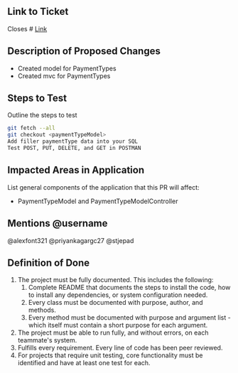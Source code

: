 ## Link to Ticket
Closes # [Link](https://github.com/NSS-Enthusiastic-Camels/BangazonAPI/issues/1)

## Description of Proposed Changes
- Created model for PaymentTypes
- Created mvc for PaymentTypes

## Steps to Test

Outline the steps to test

```sh
git fetch --all
git checkout <paymentTypeModel>
Add filler paymentType data into your SQL
Test POST, PUT, DELETE, and GET in POSTMAN
```


## Impacted Areas in Application

List general components of the application that this PR will affect:

* PaymentTypeModel and PaymentTypeModelController

## Mentions @username

@alexfont321
@priyankagargc27
@stjepad

## Definition of Done

1. The project must be fully documented. This includes the following:
    1. Complete README that documents the steps to install the code, how to install any dependencies, or system configuration needed.
    1. Every class must be documented with purpose, author, and methods.
    1. Every method must be documented with purpose and argument list - which itself must contain a short purpose for each argument.
1. The project must be able to run fully, and without errors, on each teammate's system.
1. Fulfills every requirement.
Every line of code has been peer reviewed.
1. For projects that require unit testing, core functionality must be identified and have at least one test for each.
